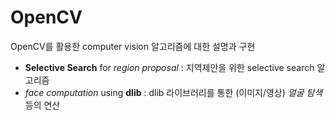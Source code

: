 # OpenCV



OpenCV를 활용한 computer vision 알고리즘에 대한 설명과 구현

- **Selective Search** for *region proposal* : 지역제안을 위한 selective search 알고리즘
- *face computation* using **dlib** : dlib 라이브러리를 통한 (이미지/영상) *얼굴 탐색* 등의 연산